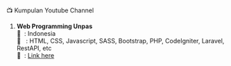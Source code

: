 :tv: Kumpulan Youtube Channel

1. <b>Web Programming Unpas</b> <br/>
   :speech_balloon: &nbsp;: Indonesia<br/>
   :page_facing_up: &nbsp;&nbsp;: HTML, CSS, Javascript, SASS, Bootstrap, PHP, CodeIgniter, Laravel, RestAPI, etc<br/>
   :link: &nbsp;: <a href="https://www.youtube.com/channel/UCkXmLjEr95LVtGuIm3l2dPg" target="_blank">Link here</a><br/><br/>

